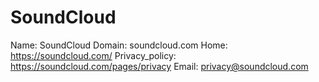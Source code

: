 
# SoundCloud

Name: SoundCloud
Domain: soundcloud.com
Home: https://soundcloud.com/
Privacy_policy: https://soundcloud.com/pages/privacy
Email: privacy@soundcloud.com
